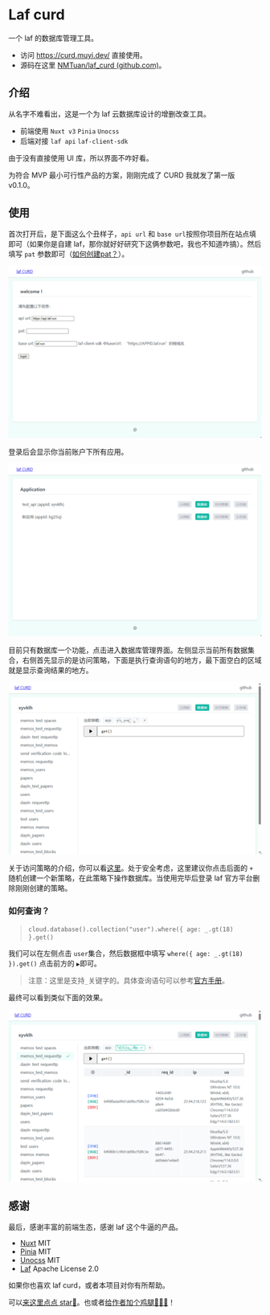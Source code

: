 # Laf curd

一个 laf 的数据库管理工具。

- 访问 https://curd.muyi.dev/ 直接使用。
- 源码在这里 [NMTuan/laf_curd (github.com)](https://github.com/NMTuan/laf_curd)。

## 介绍

从名字不难看出，这是一个为 laf 云数据库设计的增删改查工具。

- 前端使用 `Nuxt v3` `Pinia` `Unocss`
- 后端对接 `laf api` `laf-client-sdk`

由于没有直接使用 UI 库，所以界面不咋好看。

为符合 MVP 最小可行性产品的方案，刚刚完成了 CURD 我就发了第一版 v0.1.0。

## 使用

首次打开后，是下面这么个丑样子，`api url` 和 `base url`按照你项目所在站点填即可（如果你是自建 laf，那你就好好研究下这俩参数吧，我也不知道咋搞）。然后填写 `pat` 参数即可（[如何创建pat？](https://doc.laf.run/guide/cli/#登录)）。

![image-20230703102656056](README/image-20230703102656056.png)

登录后会显示你当前账户下所有应用。

![image-20230703102846097](README/image-20230703102846097.png)

目前只有数据库一个功能，点击进入数据库管理界面。左侧显示当前所有数据集合，右侧首先显示的是访问策略，下面是执行查询语句的地方，最下面空白的区域就是显示查询结果的地方。

![image-20230703102938428](README/image-20230703102938428.png)

关于访问策略的介绍，你可以看[这里](https://doc.laf.run/guide/db/policy.html)。处于安全考虑，这里建议你点击后面的 `+` 随机创建一个新策略，在此策略下操作数据库。当使用完毕后登录 laf 官方平台删除刚刚创建的策略。

### 如何查询？

> ```
> cloud.database().collection("user").where({ age: _.gt(18) }.get()
> ```

我们可以在左侧点击 `user`集合，然后数据框中填写 `where({ age: _.gt(18) }).get()` 点击前方的 `▶`即可。

> 注意：这里是支持`_`关键字的。具体查询语句可以参考[官方手册](https://doc.laf.run/guide/db/find.html)。

最终可以看到类似下面的效果。

![image-20230703104227188](README/image-20230703104227188.png)

## 感谢

最后，感谢丰富的前端生态，感谢 laf 这个牛逼的产品。

- [Nuxt](https://github.com/nuxt/nuxt) MIT
- [Pinia](https://github.com/vuejs/pinia) MIT
- [Unocss](https://github.com/unocss/unocss) MIT
- [Laf](https://github.com/labring/laf) Apache License 2.0

如果你也喜欢 laf curd，或者本项目对你有所帮助。

可以[来这里点点 star🌟](https://github.com/NMTuan/laf_curd)。也或者[给作者加个鸡腿🍗🍗🍗](https://www.muyi.dev/sponsor)！
